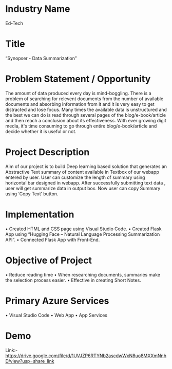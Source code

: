# Industry Name
 Ed-Tech

# Title
 “Synopser - Data Summarization”

# Problem Statement / Opportunity
   The amount of data produced every day is mind-boggling. There is a problem of searching for relevent documents from the number of available documents 
   and absorbing    information   from it and it is very easy to get distracted and lose focus. Many times the available data is unstructured and the best
   we can do is read through several pages of the blog/e-book/article and then reach a conclusion about its effectiveness. With ever growing digit media, 
   it's time consuming to go through entire blog/e-book/article and decide whether it is useful or not.

# Project Description
  Aim of our project  is to build Deep learning based solution that generates an Abstractive Text summary of content available in Textbox of our webapp 
  entered by user. User can customize the length of summary using horizontal bar designed in webapp. After successfully submitting text data , user will
  get summarize data in output box. Now user can copy Summary using ‘Copy Text’ button.
# Implementation
 •	Created HTML and CSS page using Visual Studio Code.
 •	Created Flask App using “Hugging Face – Natural Language Processing Summarization API”.
 •	Connected Flask App with Front-End.
# Objective of Project
 •	Reduce reading time
 •	When researching documents, summaries make the selection process easier.
 •	Effective in creating Short Notes.
# Primary Azure Services
 •	Visual Studio Code
 •	Web App
 •	App Services
 
# Demo
  Link:-  https://drive.google.com/file/d/1UVJZP6RTYNb2ascdwWxN8uo8MXXmNnhD/view?usp=share_link








 

